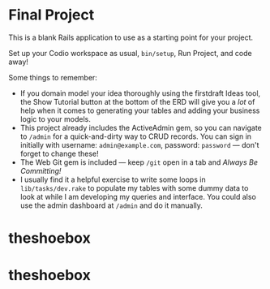 # Final Project

This is a blank Rails application to use as a starting point for your project.

Set up your Codio workspace as usual, `bin/setup`, Run Project, and code away!

Some things to remember:

-   If you domain model your idea thoroughly using the firstdraft Ideas tool, the Show Tutorial button at the bottom of the ERD will give you a _lot_ of help when it comes to generating your tables and adding your business logic to your models.
-   This project already includes the ActiveAdmin gem, so you can navigate to `/admin` for a quick-and-dirty way to CRUD records. You can sign in initially with username: `admin@example.com`, password: `password` — don't forget to change these!
-   The Web Git gem is included — keep `/git` open in a tab and _Always Be Committing!_
-   I usually find it a helpful exercise to write some loops in `lib/tasks/dev.rake` to populate my tables with some dummy data to look at while I am developing my queries and interface. You could also use the admin dashboard at `/admin` and do it manually.
# theshoebox
# theshoebox
